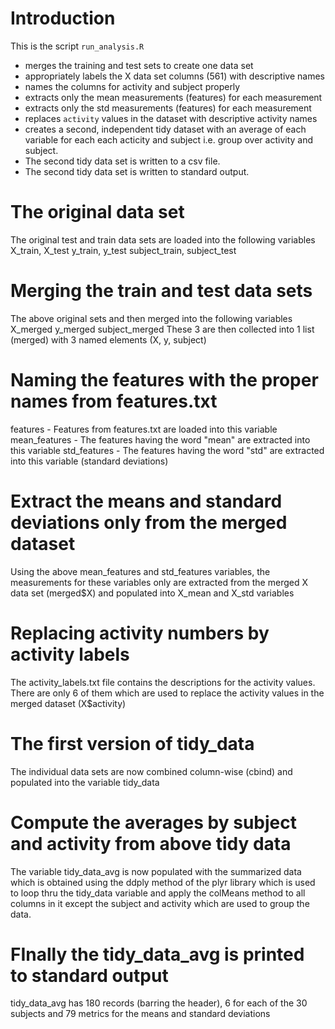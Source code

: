# Introduction

This is the script `run_analysis.R`
- merges the training and test sets to create one data set
- appropriately labels the X data set columns (561) with descriptive names
- names the columns for activity and subject properly
- extracts only the mean measurements (features) for each measurement
- extracts only the std measurements (features) for each measurement
- replaces `activity` values in the dataset with descriptive activity names
- creates a second, independent tidy dataset with an average of each variable
  for each each acticity and subject i.e. group over activity and subject. 
- The second tidy data set is written to a csv file.
- The second tidy data set is written to standard output.
  
# The original data set

The original test and train data sets are loaded into the following variables
X_train, X_test
y_train, y_test
subject_train, subject_test

# Merging the train and test data sets

The above original sets and then merged into the following variables
X_merged
y_merged
subject_merged
These 3 are then collected into 1 list (merged) with 3 named elements (X, y, subject)

# Naming the features with the proper names from features.txt

features - Features from features.txt are loaded into this variable
mean_features - The features having the word "mean" are extracted into this variable
std_features - The features having the word "std" are extracted into this variable (standard deviations)

# Extract the means and standard deviations only from the merged dataset
Using the above mean_features and std_features variables, the measurements for these variables only are extracted from the 
merged X data set (merged$X) and populated into X_mean and X_std variables

# Replacing activity numbers by activity labels
The activity_labels.txt file contains the descriptions for the activity values. There are only 6 of them which are used to replace the
activity values in the merged dataset (X$activity)

# The first version of tidy_data 
The individual data sets are now combined column-wise (cbind) and populated into the variable tidy_data

# Compute the averages by subject and activity from above tidy data
The variable tidy_data_avg is now populated with the summarized data which is obtained using the ddply method of the plyr library which
is used to loop thru the tidy_data variable and apply the colMeans method to all columns in it except the subject and activity which are
used to group the data. 

# FInally the tidy_data_avg is printed to standard output
tidy_data_avg has 180 records (barring the header), 6 for each of the 30 subjects and 79 metrics for the means and standard deviations
